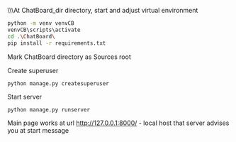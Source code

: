 \\\\\\At ChatBoard_dir directory, start and adjust virtual environment
```bash
python -m venv venvCB
venvCB\scripts\activate
cd .\ChatBoard\ 
pip install -r requirements.txt
```

Mark ChatBoard directory as Sources root

Create superuser
```
python manage.py createsuperuser
``` 

Start server
```bash
python manage.py runserver
```

Main page works at url http://127.0.0.1:8000/ - local host that server advises you at start message

